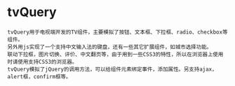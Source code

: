 tvQuery
=======

    tvQuery用于电视端开发的TV组件，主要模拟了按钮、文本框、下拉框、radio、checkbox等组件。
    另外用js实现了一个支持中文输入法的键盘，还有一些其它扩展组件，如城市选择功能。
    联动下拉框，图片切换、评价、中文翻页等，由于用到一些CSS3的特性，所以在浏览器上使用时请使用支持CSS3的浏览器。
    tvQuery模拟了jQuery的调用方法，可以给组件元素绑定事件，添加属性。另支持ajax，alert框，confirm框等。
   

